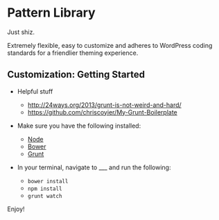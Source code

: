 
# Pattern Library

Just shiz.

Extremely flexible, easy to customize and adheres to WordPress coding standards for a friendlier theming experience.

## Customization: Getting Started

* Helpful stuff
	* http://24ways.org/2013/grunt-is-not-weird-and-hard/
	* https://github.com/chriscoyier/My-Grunt-Boilerplate

* Make sure you have the following installed:
	* [Node](http://nodejs.org/)
    * [Bower](http://bower.io)
    * [Grunt](http://gruntjs.com/)
* In your terminal, navigate to ___ and run the following:
    * `bower install`
    * `npm install`
    * `grunt watch`

Enjoy!
